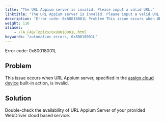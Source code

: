 ```yaml
--- 
title: "The URL Appium server is invalid. Please input a valid URL."
linktitle: "The URL Appium server is invalid. Please input a valid URL."
description: "Error code: 0x80018001L Problem This issue occurs when URL Appium server, specified in the assign cloud device built-in action, is invalid. Solution Double-check the availability of URL Appium Server ..."
weight: 116
aliases: 
    - /TA_FAQ/Topics/0x80018001L.html
keywords: "automation errors, 0x80018001L"
---
```


Error code: 0x80018001L

## Problem  

This issue occurs when URL Appium server, specified in the [assign cloud device](/automation-guide/action-based-testing-language/built-in-actions/system-actions/device/assign-cloud-device) built-in action, is invalid.

## Solution  

Double-check the availability of URL Appium Server of your provided WebDriver cloud based service.



